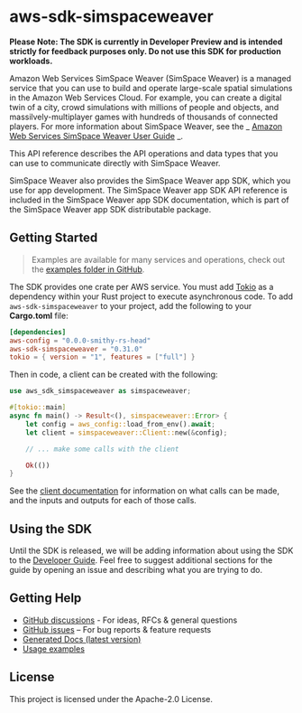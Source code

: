 # aws-sdk-simspaceweaver

**Please Note: The SDK is currently in Developer Preview and is intended strictly for
feedback purposes only. Do not use this SDK for production workloads.**

Amazon Web Services SimSpace Weaver (SimSpace Weaver) is a managed service that you can use to build and operate large-scale spatial simulations in the Amazon Web Services Cloud. For example, you can create a digital twin of a city, crowd simulations with millions of people and objects, and massilvely-multiplayer games with hundreds of thousands of connected players. For more information about SimSpace Weaver, see the _ [Amazon Web Services SimSpace Weaver User Guide](https://docs.aws.amazon.com/simspaceweaver/latest/userguide/) _.

This API reference describes the API operations and data types that you can use to communicate directly with SimSpace Weaver.

SimSpace Weaver also provides the SimSpace Weaver app SDK, which you use for app development. The SimSpace Weaver app SDK API reference is included in the SimSpace Weaver app SDK documentation, which is part of the SimSpace Weaver app SDK distributable package.

## Getting Started

> Examples are available for many services and operations, check out the
> [examples folder in GitHub](https://github.com/awslabs/aws-sdk-rust/tree/main/examples).

The SDK provides one crate per AWS service. You must add [Tokio](https://crates.io/crates/tokio)
as a dependency within your Rust project to execute asynchronous code. To add `aws-sdk-simspaceweaver` to
your project, add the following to your **Cargo.toml** file:

```toml
[dependencies]
aws-config = "0.0.0-smithy-rs-head"
aws-sdk-simspaceweaver = "0.31.0"
tokio = { version = "1", features = ["full"] }
```

Then in code, a client can be created with the following:

```rust
use aws_sdk_simspaceweaver as simspaceweaver;

#[tokio::main]
async fn main() -> Result<(), simspaceweaver::Error> {
    let config = aws_config::load_from_env().await;
    let client = simspaceweaver::Client::new(&config);

    // ... make some calls with the client

    Ok(())
}
```

See the [client documentation](https://docs.rs/aws-sdk-simspaceweaver/latest/aws_sdk_simspaceweaver/client/struct.Client.html)
for information on what calls can be made, and the inputs and outputs for each of those calls.

## Using the SDK

Until the SDK is released, we will be adding information about using the SDK to the
[Developer Guide](https://docs.aws.amazon.com/sdk-for-rust/latest/dg/welcome.html). Feel free to suggest
additional sections for the guide by opening an issue and describing what you are trying to do.

## Getting Help

* [GitHub discussions](https://github.com/awslabs/aws-sdk-rust/discussions) - For ideas, RFCs & general questions
* [GitHub issues](https://github.com/awslabs/aws-sdk-rust/issues/new/choose) – For bug reports & feature requests
* [Generated Docs (latest version)](https://awslabs.github.io/aws-sdk-rust/)
* [Usage examples](https://github.com/awslabs/aws-sdk-rust/tree/main/examples)

## License

This project is licensed under the Apache-2.0 License.

